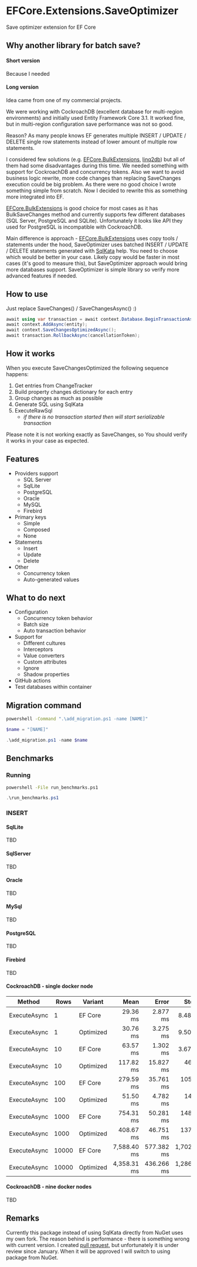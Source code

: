 # EFCore.Extensions.SaveOptimizer
Save optimizer extension for EF Core

## Why another library for batch save?

#### Short version
Because I needed

#### Long version
Idea came from one of my commercial projects. 

We were working with CockroachDB (excellent database for multi-region environments) and initially used Entity Framework Core 3.1. It worked fine, but in multi-region configuration save performance was not so good. 

Reason? As many people knows EF generates multiple INSERT / UPDATE / DELETE single row statements instead of lower amount of multiple row statements. 

I considered few solutions (e.g. [EFCore.BulkExtensions](https://github.com/borisdj/EFCore.BulkExtensions), [linq2db](https://linq2db.github.io)) but all of them had some disadvantages during this time. We needed something with support for CockroachDB and concurrency tokens. Also we want to avoid business logic rewrite, more code changes than replacing SaveChanges execution could be big problem. As there were no good choice I wrote something simple from scratch. Now I decided to rewrite this as something more integrated into EF. 

[EFCore.BulkExtensions](https://github.com/borisdj/EFCore.BulkExtensions) is good choice for most cases as it has BulkSaveChanges method and currently supports few different databases (SQL Server, PostgreSQL and SQLite). Unfortunately it looks like API they used for PostgreSQL is incompatible with CockroachDB.

Main difference is approach - [EFCore.BulkExtensions](https://github.com/borisdj/EFCore.BulkExtensions) uses copy tools / statements under the hood, SaveOptimizer uses batched INSERT / UPDATE / DELETE statements generated with [SqlKata](https://sqlkata.com/) help. You need to choose which would be better in your case. Likely copy would be faster in most cases (it's good to measure this), but SaveOptimizer approach would bring more databases support. SaveOptimizer is simple library so verify more advanced features if needed.

## How to use

Just replace SaveChanges() / SaveChangesAsync() :)

```csharp
await using var transaction = await context.Database.BeginTransactionAsync(IsolationLevel.Serializable, cancellationToken);
await context.AddAsync(entity);
await context.SaveChangesOptimizedAsync();
await transaction.RollbackAsync(cancellationToken);
```

## How it works

When you execute SaveChangesOptimized the following sequence happens:
1. Get entries from ChangeTracker
2. Build property changes dictionary for each entry
3. Group changes as much as possible
4. Generate SQL using SqlKata
5. ExecuteRawSql
   - *if there is no transaction started then will start serializable transaction*

Please note it is not working exactly as SaveChanges, so You should verify it works in your case as expected.

## Features
- Providers support
  - SQL Server
  - SqlLite
  - PostgreSQL
  - Oracle
  - MySQL
  - Firebird
- Primary keys
  - Simple
  - Composed
  - None
- Statements
  - Insert
  - Update
  - Delete
- Other
  - Concurrency token
  - Auto-generated values

## What to do next

- Configuration
  - Concurrency token behavior
  - Batch size
  - Auto transaction behavior
- Support for
  - Different cultures
  - Interceptors
  - Value converters
  - Custom attributes
  - Ignore
  - Shadow properties
- GitHub actions
- Test databases within container

## Migration command

```cmd
powershell -Command ".\add_migration.ps1 -name [NAME]"
```

```powershell
$name = "[NAME]"

.\add_migration.ps1 -name $name
```

## Benchmarks

### Running

```cmd
powershell -File run_benchmarks.ps1
```

```powershell
.\run_benchmarks.ps1
```

### INSERT

#### SqlLite

TBD

#### SqlServer

TBD

#### Oracle

TBD

#### MySql

TBD

#### PostgreSQL

TBD

#### Firebird

TBD

#### CockroachDB - single docker node

|       Method |  Rows |   Variant |        Mean |      Error |       StdDev |
|------------- |------ |---------- |------------:|-----------:|-------------:|
| ExecuteAsync |     1 | EF Core   |    29.36 ms |   2.877 ms |     8.482 ms |
| ExecuteAsync |     1 | Optimized |    30.76 ms |   3.275 ms |     9.503 ms |
| ExecuteAsync |    10 | EF Core   |    63.57 ms |   1.302 ms |     3.671 ms |
| ExecuteAsync |    10 | Optimized |   117.82 ms |  15.827 ms |    46.666 ms |
| ExecuteAsync |   100 | EF Core   |   279.59 ms |  35.761 ms |   105.441 ms |
| ExecuteAsync |   100 | Optimized |    51.50 ms |   4.782 ms |    14.099 ms |
| ExecuteAsync |  1000 | EF Core   |   754.31 ms |  50.281 ms |   148.255 ms |
| ExecuteAsync |  1000 | Optimized |   408.67 ms |  46.751 ms |   137.846 ms |
| ExecuteAsync | 10000 | EF Core   | 7,588.40 ms | 577.382 ms | 1,702.424 ms |
| ExecuteAsync | 10000 | Optimized | 4,358.31 ms | 436.266 ms | 1,286.341 ms |

#### CockroachDB - nine docker nodes

TBD

## Remarks

Currently this package instead of using SqlKata directly from NuGet uses my own fork. The reason behind is performance - there is something wrong with current version. I created [pull request](https://github.com/sqlkata/querybuilder/pull/548), but unfortunately it is under review since January. When it will be approved I will switch to using package from NuGet.
